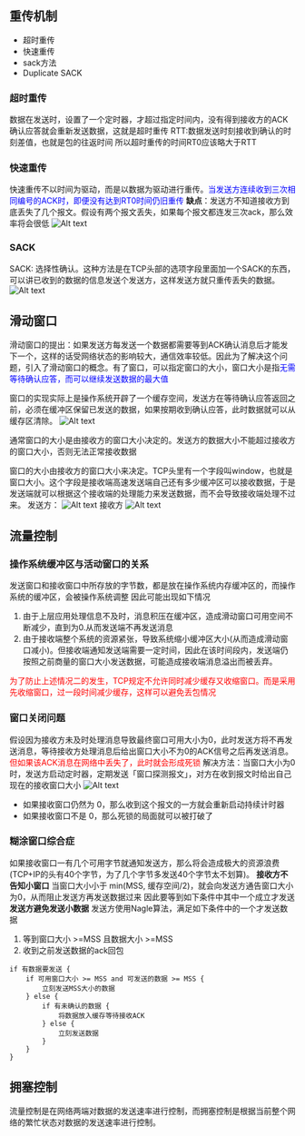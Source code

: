 ## 重传机制
* 超时重传
* 快速重传
* sack方法
* Duplicate SACK

### 超时重传
数据在发送时，设置了一个定时器，才超过指定时间内，没有得到接收方的ACK确认应答就会重新发送数据，这就是超时重传
RTT:数据发送时刻接收到确认的时刻差值，也就是包的往返时间
所以超时重传的时间RT0应该略大于RTT
### 快速重传
快速重传不以时间为驱动，而是以数据为驱动进行重传。<font color=blue>当发送方连续收到三次相同编号的ACK时，即便没有达到RT0时间仍旧重传</font>
**缺点**：发送方不知道接收方到底丢失了几个报文。假设有两个报文丢失，如果每个报文都连发三次ack，那么效率将会很低
![Alt text](image-6.png)
### SACK
SACK: 选择性确认。这种方法是在TCP头部的选项字段里面加一个SACK的东西，可以讲已收到的数据的信息发送个发送方，这样发送方就只重传丢失的数据。
![Alt text](image-7.png)


## 滑动窗口
滑动窗口的提出：如果发送方每发送一个数据都需要等到ACK确认消息后才能发下一个，这样的话受网络状态的影响较大，通信效率较低。因此为了解决这个问题，引入了滑动窗口的概念。有了窗口，可以指定窗口的大小，窗口大小是指<font color=blue>无需等待确认应答，而可以继续发送数据的最大值</font>

窗口的实现实际上是操作系统开辟了一个缓存空间，发送方在等待确认应答返回之前，必须在缓冲区保留已发送的数据，如果按期收到确认应答，此时数据就可以从缓存区清除。
![Alt text](image-8.png)

通常窗口的大小是由接收方的窗口大小决定的。发送方的数据大小不能超过接收方的窗口大小，否则无法正常接收数据

窗口的大小由接收方的窗口大小来决定。TCP头里有一个字段叫window，也就是窗口大小。这个字段是接收端高速发送端自己还有多少缓冲区可以接收数据，于是发送端就可以根据这个接收端的处理能力来发送数据，而不会导致接收端处理不过来。
发送方：
![Alt text](image-9.png)
接收方
![Alt text](image-10.png)
## 流量控制

### 操作系统缓冲区与活动窗口的关系
发送窗口和接收窗口中所存放的字节数，都是放在操作系统内存缓冲区的，而操作系统的缓冲区，会被操作系统调整
因此可能出现如下情况
1. 由于上层应用处理信息不及时，消息积压在缓冲区，造成滑动窗口可用空间不断减少，直到为0.从而发送端不再发送消息
2. 由于接收端整个系统的资源紧张，导致系统缩小缓冲区大小(从而造成滑动窗口减小)。但接收端通知发送端需要一定时间，因此在该时间段内，发送端仍按照之前商量的窗口大小发送数据，可能造成接收端消息溢出而被丢弃。

<font color=red>为了防止上述情况二的发生，TCP规定不允许同时减少缓存又收缩窗口。而是采用先收缩窗口，过一段时间减少缓存，这样可以避免丢包情况</font>

### 窗口关闭问题
假设因为接收方未及时处理消息导致最终窗口可用大小为0，此时发送方将不再发送消息，等待接收方处理消息后给出窗口大小不为0的ACK信号之后再发送消息。<font color=red>但如果该ACK消息在网络中丢失了，此时就会形成死锁</font>
解决方法：当窗口大小为0时，发送方启动定时器，定期发送「窗口探测报文」，对方在收到报文时给出自己现在的接收窗口大小
![Alt text](image-11.png)
* 如果接收窗口仍然为 0，那么收到这个报文的一方就会重新启动持续计时器
* 如果接收窗口不是 0，那么死锁的局面就可以被打破了

### 糊涂窗口综合症
如果接收窗口一有几个可用字节就通知发送方，那么将会造成极大的资源浪费(TCP+IP的头有40个字节，为了几个字节多发送40个字节太不划算)。
**接收方不告知小窗口**
当窗口大小小于 min(MSS, 缓存空间/2)，就会向发送方通告窗口大小为0，从而阻止发送方再发送数据过来
因此要等到如下条件中其中一个成立才发送
**发送方避免发送小数据**
发送方使用Nagle算法，满足如下条件中的一个才发送数据
1. 等到窗口大小 >=MSS 且数据大小 >=MSS
2. 收到之前发送数据的ack回包
```
if 有数据要发送 {
    if 可用窗口大小 >= MSS and 可发送的数据 >= MSS {
    	立刻发送MSS大小的数据
    } else {
        if 有未确认的数据 {
            将数据放入缓存等待接收ACK
        } else {
            立刻发送数据
        }
    }
}
```
## 拥塞控制
流量控制是在网络两端对数据的发送速率进行控制，而拥塞控制是根据当前整个网络的繁忙状态对数据的发送速率进行控制。